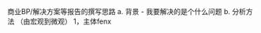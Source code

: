 商业BP/解决方案等报告的撰写思路
a. 背景 - 我要解决的是个什么问题
b. 分析方法 （由宏观到微观）
	1，主体fenx
<!--stackedit_data:
eyJoaXN0b3J5IjpbODYxMTg3MTQ0XX0=
-->